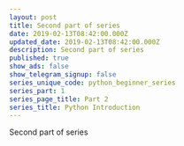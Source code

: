 ```yaml
---
layout: post
title: Second part of series
date: 2019-02-13T08:42:00.000Z
updated_date: 2019-02-13T08:42:00.000Z
description: Second part of series
published: true
show_ads: false
show_telegram_signup: false
series_unique_code: python_beginner_series
series_part: 1
series_page_title: Part 2
series_title: Python Introduction
---
```

Second part of series
